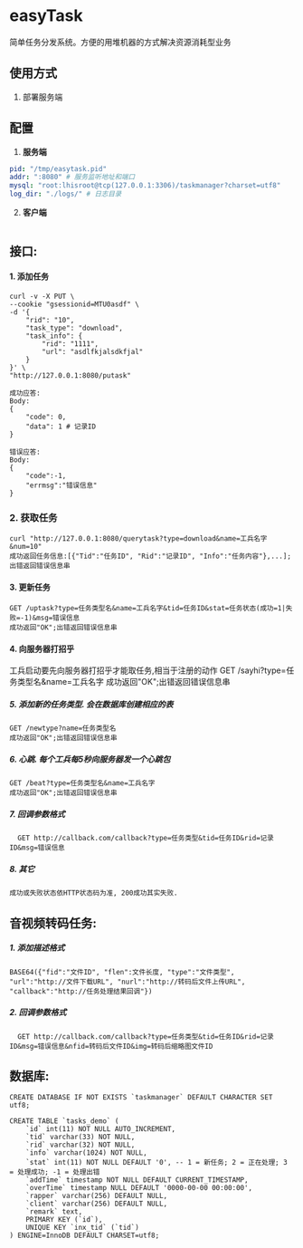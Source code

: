 # easyTask

简单任务分发系统。方便的用堆机器的方式解决资源消耗型业务

## 使用方式

1. 部署服务端



## 配置

1. **服务端**

```yaml
pid: "/tmp/easytask.pid"
addr: ":8080" # 服务监听地址和端口
mysql: "root:lhisroot@tcp(127.0.0.1:3306)/taskmanager?charset=utf8" 
log_dir: "./logs/" # 日志目录
```

2. **客户端**

```

```



## 接口:

#### 1. 添加任务

```
curl -v -X PUT \
--cookie "gsessionid=MTU0asdf" \
-d '{
    "rid": "10",
    "task_type": "download",
    "task_info": {
        "rid": "1111",
        "url": "asdlfkjalsdkfjal"
    }
}' \
"http://127.0.0.1:8080/putask"
    
成功应答:
Body:
{
    "code": 0,
    "data": 1 # 记录ID
}
    
错误应答:
Body:
{
    "code":-1,
    "errmsg":"错误信息" 
}
````



### 2. 获取任务

    curl "http://127.0.0.1:8080/querytask?type=download&name=工兵名字&num=10"
    成功返回任务信息:[{"Tid":"任务ID", "Rid":"记录ID", "Info":"任务内容"},...];出错返回错误信息串



#### 3. 更新任务

    GET /uptask?type=任务类型名&name=工兵名字&tid=任务ID&stat=任务状态(成功=1|失败=-1)&msg=错误信息
    成功返回"OK";出错返回错误信息串



#### 4. 向服务器打招乎

工兵启动要先向服务器打招乎才能取任务,相当于注册的动作
	GET /sayhi?type=任务类型名&name=工兵名字
	成功返回"OK";出错返回错误信息串

##### 5. 添加新的任务类型. 会在数据库创建相应的表
    GET /newtype?name=任务类型名
    成功返回"OK";出错返回错误信息串

##### 6. 心跳. 每个工兵每5秒向服务器发一个心跳包
    GET /beat?type=任务类型名&name=工兵名字
    成功返回"OK";出错返回错误信息串

##### 7. 回调参数格式
      GET http://callback.com/callback?type=任务类型&tid=任务ID&rid=记录ID&msg=错误信息

##### 8. 其它
    成功或失败状态依HTTP状态码为准, 200成功其实失败.

音视频转码任务:
--------------

##### 1. 添加描述格式
    BASE64({"fid":"文件ID", "flen":文件长度, "type":"文件类型", "url":"http://文件下载URL", "nurl":"http://转码后文件上传URL", "callback":"http://任务处理结果回调"})

##### 2. 回调参数格式
      GET http://callback.com/callback?type=任务类型&tid=任务ID&rid=记录ID&msg=错误信息&nfid=转码后文件ID&img=转码后缩略图文件ID

数据库:
------
	CREATE DATABASE IF NOT EXISTS `taskmanager` DEFAULT CHARACTER SET utf8;
	
	CREATE TABLE `tasks_demo` (
		`id` int(11) NOT NULL AUTO_INCREMENT,
		`tid` varchar(33) NOT NULL,
		`rid` varchar(32) NOT NULL,
		`info` varchar(1024) NOT NULL,
		`stat` int(11) NOT NULL DEFAULT '0', -- 1 = 新任务; 2 = 正在处理; 3 = 处理成功; -1 = 处理出错
		`addTime` timestamp NOT NULL DEFAULT CURRENT_TIMESTAMP,
		`overTime` timestamp NULL DEFAULT '0000-00-00 00:00:00',
		`rapper` varchar(256) DEFAULT NULL,
		`client` varchar(256) DEFAULT NULL,
		`remark` text,
		PRIMARY KEY (`id`),
		UNIQUE KEY `inx_tid` (`tid`)
	) ENGINE=InnoDB DEFAULT CHARSET=utf8;




